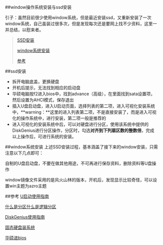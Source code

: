 ##window操作系统安装与ssd安装

引子：虽然目前很少使用window系统，但是最近安装ssd，又重新安装了一次window系统，自己虽装过很多次，但是发现每次还是要网上找不少资料，这里一并总结，以慰来者。

> [SSD安装](#ssdInstall)
> 
> [window系统安装](#windowInstall)
> 
> [参考](#info)

##<a name="ssdInstall"></a>ssd安装
* 拆开电脑底盖，更换硬盘
* 开机后提示，无法找到相应的启动盘
* 华硕电脑按f2进入bios中，找到advance（高级），在里面找到sata设置项，然后设置为AHCI模式，保存退出
* 插入U盘启动盘，进入U启动页面，选择列表的第二项，进入可视化安装系统中，**warning：**这里的进入列表第二项，不是直接安装了，而是进入可视化的操作系统中，进行安装，第二项一般是推荐的
* 进入可视化的安装系统中后，可以对硬盘进行分区，使用该系统中提供的DiskGenius进行分区操作，分区时，勾选**对齐到下列扇区数的整数倍**，完成以上操作后，可进行系统的安装。


##<a name="windowInstall"></a>window系统安装
上述SSD安装过程，基本涵盖了接下来的window安装，只需注意以下几点即可：

自制的U盘启动盘，不要在做其他用途，不可再进行保存资料，删除资料等U盘操作

window镜像文件采用的是风火山林的版本，开机后，发现显示比较奇怪，可以设置win主题为azro主题


##<a name="info"></a>参考
[U启动使用指南](https://m.baidu.com/from=1000539d/bd_page_type=1/ssid=0/uid=0/pu=usm@0,sz@1320_2001,ta@iphone_1_10.2_3_602/baiduid=672D3D9F56B995C2559EE59D6A536924/w=0_10_/t=iphone/l=3/tc?ref=www_iphone&lid=9013477081710831923&order=5&fm=alop&tj=www_normal_5_0_10_title&vit=osres&m=8&srd=1&cltj=cloud_title&asres=1&nt=wnor&title=u%E5%90%AF%E5%8A%A8%E4%B8%80%E9%94%AEu%E7%9B%98%E5%AE%89%E8%A3%85%E5%8E%9F%E7%89%88Win7%E7%B3%BB%E7%BB%9F%E6%95%99%E7%A8%8B_u%E5%90%AF%E5%8A%A8&dict=30&w_qd=IlPT2AEptyoA_yiEmPBingb5f9w8iyR28-xzdamAq_&sec=18302&di=c41ae020a4da5ec9&bdenc=1&tch=124.284.298.855.1.212&nsrc=IlPT2AEptyoA_yixCFOxXnANedT62v3IEQGG_zlJ_zq6o5bte4viZQRAWDbuL8iOJkfugTCcdcZPx7bzKzlq&eqid=7d164da67e7fa8001000000058837260&wd=&clk_info=%7B%22srcid%22:%221599%22,%22tplname%22:%22www_normal%22,%22t%22:1485009526642,%22xpath%22:%22div-a-h3%22%7D)

[什么是分区什么是逻辑分区](https://zhidao.baidu.com/question/1540147?fr=ala&word=%E9%80%BB%E8%BE%91%E5%88%86%E5%8C%BA&sf_samp_hit=1)

[DiskGenius使用指南](http://m.zol.com.cn/article/3063934.html)

[固态硬盘装系统](http://jingyan.baidu.com/article/ca2d939d3292daeb6c31ceed.html)

[华硕进bios](https://zhidao.baidu.com/question/1893815524168775660.html?fr=ala&word=%E5%8D%8E%E7%A1%95%E8%BF%9B%E5%85%A5bios%E6%8C%89%E5%93%AA%E4%B8%AA%E9%94%AE&sf_samp_hit=6&device=mobile&ssid=0&from=1000539d&uid=0&pu=usm@1,sz@1320_2001,ta@iphone_1_10.2_3_602&bd_page_type=1&baiduid=1A9B1F0CC3F22260A6189A2974730648&tj=zhidao_1_0_10_l1)
